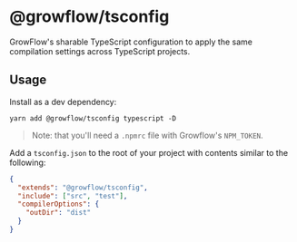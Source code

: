 # @growflow/tsconfig

GrowFlow's sharable TypeScript configuration to apply the same compilation settings across TypeScript projects.

## Usage

Install as a dev dependency:

```
yarn add @growflow/tsconfig typescript -D
```

> Note: that you'll need a `.npmrc` file with Growflow's `NPM_TOKEN`.

Add a `tsconfig.json` to the root of your project with contents similar to the following:

```json
{
  "extends": "@growflow/tsconfig",
  "include": ["src", "test"],
  "compilerOptions": {
    "outDir": "dist"
  }
}
```
